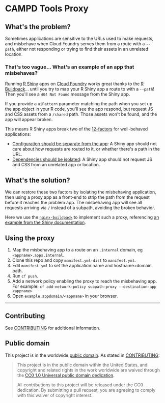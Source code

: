 # CAMPD Tools Proxy

## What's the problem?

Sometimes applications are sensitive to the URLs used to make requests, and misbehave when Cloud Foundry serves them from a route with a `--path`, either not responding or trying to find their assets in an unrelated location.

### That's too vague... What's an example of an app that misbehaves?
Running [R Shiny](https://shiny.rstudio.com/) apps on [Cloud Foundry](https://www.cloudfoundry.org/) works great thanks to the [R Buildpack](https://docs.cloudfoundry.org/buildpacks/r/index.html)... until you try to map your R Shiny app a route to with a `--path`! Then you'll see a `404 Not Found` message from the Shiny app. 

If you provide a `uiPattern` parameter matching the path when you set up the app object in your R code, you'll see the app respond, but request JS and CSS assets from a `/shared` path. Those assets won't be found, and the app will appear broken.

This means R Shiny apps break two of the [12-factors](https://12factor.net/config) for well-behaved applications:

* [Configuration should be separate from the app](https://12factor.net/config): A Shiny app should not care about how requests are routed to it, or whether there's a path in the URL.
* [Dependencies should be isolated](https://12factor.net/dependencies): A Shiny app should not request JS and CSS from an unrelated app or location.

## What's the solution?

We can restore these two factors by isolating the misbehaving application, then using a proxy app as a front-end to strip the path from the request before it reaches the problem app. The misbehaving app will see all requests arriving via `/` instead of a subpath, avoiding the broken behavior. 

Here we use the [`nginx-buildpack`](https://docs.cloudfoundry.org/buildpacks/nginx/index.html) to implement such a proxy, referencing [an example from the Shiny documentation](https://support.rstudio.com/hc/en-us/articles/213733868-Running-Shiny-Server-with-a-Proxy).

## Using the proxy
1. Map the misbehaving app to a route on an `.internal` domain, eg `<appname>.apps.internal`.
1. Clone this repo and copy `manifest.yml-dist` to `manifest.yml`.
1. Edit `manifest.yml` to set the application name and hostname+domain path.
1. Run `cf push`.
1. Add a network policy enabling the proxy to reach the misbehaving app. For example:
  `cf add-network-policy subpath-proxy --destination-app <appname>`
1. Open `example.appdomain/<appname>` in your browser.

--- 

## Contributing

See [CONTRIBUTING](CONTRIBUTING.md) for additional information.

## Public domain

This project is in the worldwide [public domain](LICENSE.md). As stated in [CONTRIBUTING](CONTRIBUTING.md):

> This project is in the public domain within the United States, and copyright and related rights in the work worldwide are waived through the [CC0 1.0 Universal public domain dedication](https://creativecommons.org/publicdomain/zero/1.0/).
>
> All contributions to this project will be released under the CC0 dedication. By submitting a pull request, you are agreeing to comply with this waiver of copyright interest.
